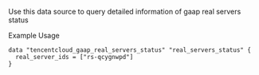Use this data source to query detailed information of gaap real servers status

Example Usage

```hcl
data "tencentcloud_gaap_real_servers_status" "real_servers_status" {
  real_server_ids = ["rs-qcygnwpd"]
}
```